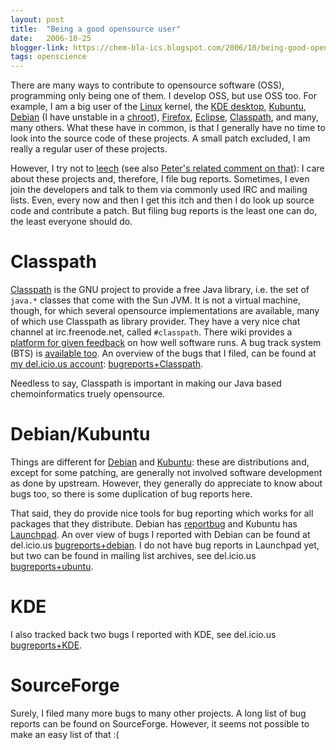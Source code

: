 ```yaml
---
layout: post
title:  "Being a good opensource user"
date:   2006-10-25
blogger-link: https://chem-bla-ics.blogspot.com/2006/10/being-good-opensource-user.html
tags: openscience
---
```


There are many ways to contribute to opensource software (OSS), programming only being one of them. I develop OSS, but use OSS too.
For example, I am a big user of the [Linux](http://www.kernel.org/) kernel, the [KDE desktop](http://www.kde.org/), [Kubuntu](http://www.kubuntu.org/),
[Debian](http://www.debian.org/) (I have unstable in a [chroot](http://www.ubuntuforums.org/showthread.php?t=24575)),
[Firefox](http://www.getfirefox.com/), [Eclipse](http://www.eclipse.org/), [Classpath](http://www.gnu.org/software/classpath/), and many,
many others. What these have in common, is that I generally have no time to look into the source code of these projects. A small patch excluded,
I am really a regular user of these projects.

However, I try not to [leech](http://en.wikipedia.org/wiki/Leech_(computing)) (see also [Peter's related comment on that](http://wwmm.ch.cam.ac.uk/blogs/murrayrust/?p=78)):
I care about these projects and, therefore, I file bug reports. Sometimes, I even join the developers and talk to them via commonly used IRC and
mailing lists. Even, every now and then I get this itch and then I do look up source code and contribute a patch. But filing bug reports is the
least one can do, the least everyone should do.

# Classpath

[Classpath](http://www.gnu.org/software/classpath/) is the GNU project to provide a free Java library, i.e. the set of `java.*` classes
that come with the Sun JVM. It is not a virtual machine, though, for which several opensource implementations are available, many of
which use Classpath as library provider. They have a very nice chat channel at irc.freenode.net, called `#classpath`.
There wiki provides a [platform for given feedback](http://developer.classpath.org/mediation/FreeSwingTestApps) on how well software
runs. A bug track system (BTS) is [available too](http://www.gnu.org/software/classpath/bugs.html). An overview of the bugs that I filed,
can be found at [my del.icio.us account](http://del.icio.us/egonw): [bugreports+Classpath](http://del.icio.us/egonw/bugreports%2BClasspath).

Needless to say, Classpath is important in making our Java based chemoinformatics truely opensource.

# Debian/Kubuntu

Things are different for [Debian](http://www.debian.org/) and [Kubuntu](http://www.kubuntu.org/): these are distributions and, except for
some patching, are generally not involved software development as done by upstream. However, they generally do appreciate to know about
bugs too, so there is some duplication of bug reports here.

That said, they do provide nice tools for bug reporting which works for all packages that they distribute. Debian has
[reportbug](http://packages.debian.org/reportbug) and Kubuntu has [Launchpad](http://launchpad.net/). An over view of bugs I reported with
Debian can be found at del.icio.us [bugreports+debian](http://del.icio.us/egonw/bugreports%2Bdebian). I do not have bug reports in Launchpad
yet, but two can be found in mailing list archives, see del.icio.us [bugreports+ubuntu](http://del.icio.us/egonw/bugreports%2Bubuntu).

# KDE

I also tracked back two bugs I reported with KDE, see del.icio.us [bugreports+KDE](http://del.icio.us/egonw/bugreports%2BKDE).

# SourceForge

Surely, I filed many more bugs to many other projects. A long list of bug reports can be found on SourceForge. However, it seems not
possible to make an easy list of that :(
